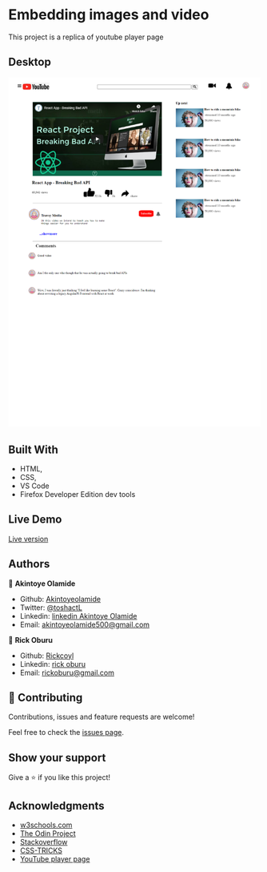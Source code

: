# Embedding images and video

This project is a replica of youtube player page

## Desktop
![screenshot](https://github.com/RICKCOYL/EMEBBEDED-IMAGES-AND-VIDEOS/blob/homepage/screencapture-file-C-Users-Hp-Documents-Microverse-full-time-course-EMEBBEDED-IMAGES-AND-VIDEOS-index-html-2020-07-10-11_12_06.png)
## Built With

- HTML,
- CSS,
- VS Code
- Firefox Developer Edition dev tools

## Live Demo

<a href= "https://rawcdn.githack.com/RICKCOYL/EMEBBEDED-IMAGES-AND-VIDEOS/26ae07db377bf2701d57b81bd02f8d5945bccf5f/index.html">Live version</a>

## Authors

👤 **Akintoye Olamide**

- Github: [Akintoyeolamide](https://github.com/temesghentekeste)
- Twitter: [@toshactL](https://twitter.com/)
- Linkedin: [linkedin Akintoye Olamide](https://www.linkedin.com/in/akintoye-olamide-baa80b1a4/)
- Email:  akintoyeolamide500@gmail.com

👤 **Rick Oburu**

- Github: [Rickcoyl](https://github.com/8Bts)
- Linkedin: [rick oburu](https://www.linkedin.com/in/rick-oburu-8627591a4//)
- Email: rickoburu@gmail.com

## 🤝 Contributing

Contributions, issues and feature requests are welcome!

Feel free to check the <a href="https://github.com/RICKCOYL/embeded-images-and-videos/issues"> issues page</a>.

## Show your support

Give a ⭐️ if you like this project!

## Acknowledgments

- <a href="https://www.w3schools.com/" target="_blank">w3schools.com</a> 
- <a href="https://www.theodinproject.com/" target="_blank">The Odin Project</a>
- <a href="https://www.stackoverflow.com/" target="_blank">Stackoverflow</a>
- <a href="https://css-tricks.com/" target="_blank">CSS-TRICKS</a>
- <a href="https://youtube.com/" target="_blank">YouTube player page</a>
